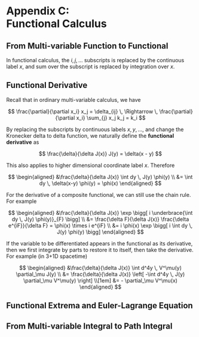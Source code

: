 # Appendix C: <br>Functional Calculus

## From Multi-variable Function to Functional

In functional calculus, the $i,j,...$ subscripts is replaced by the continuous label $x$, and sum over the subscript is replaced by integration over $x$.

## Functional Derivative

Recall that in ordinary multi-variable calculus, we have

$$
\frac{\partial}{\partial x_i} x_j = \delta_{ij}
\, \Rightarrow \,
\frac{\partial}{\partial x_i} \sum_{j} x_j k_j = k_i
$$

By replacing the subscripts by continuous labels $x,y,...$, and change the Kronecker delta to delta function, we naturally define the **functional derivative** as

$$
\frac{\delta}{\delta J(x)} J(y) = \delta(x - y)
$$

This also applies to higher dimensional coordinate label $x$. Therefore

$$
\begin{aligned}
    &\frac{\delta}{\delta J(x)} \int dy \, J(y) \phi(y)
    \\
    &= \int dy \, \delta(x-y) \phi(y) = \phi(x)
\end{aligned}
$$

For the derivative of a composite functional, we can still use the chain rule. For example

$$
\begin{aligned}
    &\frac{\delta}{\delta J(x)} \exp \bigg[
        i \underbrace{\int dy \, J(y) \phi(y)}_{F}
    \bigg]
    \\
    &= \frac{\delta F}{\delta J(x)} \frac{\delta e^{iF}}{\delta F}
    = \phi(x) \times i e^{iF}
    \\
    &= i \phi(x) \exp \bigg[
        i \int dy \, J(y) \phi(y)
    \bigg]
\end{aligned}
$$

If the variable to be differentiated appears in the functional as its derivative, then we first integrate by parts to restore it to itself, then take the derivative. For example (in 3+1D spacetime)

$$
\begin{aligned}
    &\frac{\delta}{\delta J(x)} \int d^4y \,
    V^\mu(y) \partial_\mu J(y)
    \\
    &= \frac{\delta}{\delta J(x)} \left[
        -\int d^4y \, J(y) \partial_\mu V^\mu(y)
    \right]
    \\[1em]
    &= - \partial_\mu V^\mu(x)
\end{aligned}
$$

## Functional Extrema and Euler-Lagrange Equation

## From Multi-variable Integral to Path Integral
